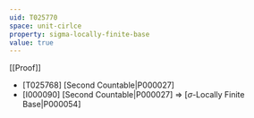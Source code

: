 ```yaml
---
uid: T025770
space: unit-cirlce
property: sigma-locally-finite-base
value: true
---
```

[[Proof]]

* [T025768] [Second Countable|P000027]
* [I000090] [Second Countable|P000027] => [$\sigma$-Locally Finite Base|P000054]

